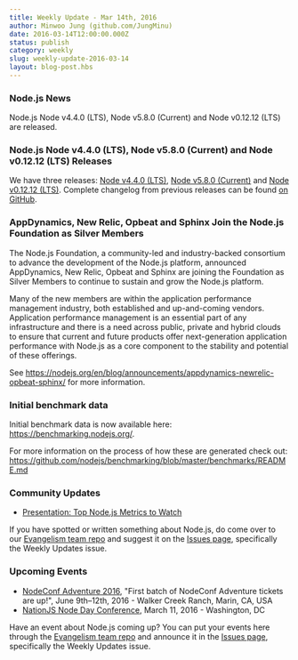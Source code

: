 ```yaml
---
title: Weekly Update - Mar 14th, 2016
author: Minwoo Jung (github.com/JungMinu)
date: 2016-03-14T12:00:00.000Z
status: publish
category: weekly
slug: weekly-update-2016-03-14
layout: blog-post.hbs
---
```


### Node.js News
Node.js Node v4.4.0 (LTS), Node v5.8.0 (Current) and Node v0.12.12 (LTS) are released.

### Node.js Node v4.4.0 (LTS), Node v5.8.0 (Current) and Node v0.12.12 (LTS) Releases

We have three releases: [Node v4.4.0 (LTS)](https://nodejs.org/en/blog/release/v4.4.0/), [Node v5.8.0 (Current)](https://nodejs.org/en/blog/release/v5.8.0/) and [Node v0.12.12 (LTS)](https://nodejs.org/en/blog/release/v0.12.12/). Complete changelog from previous releases can be found [on GitHub](https://github.com/nodejs/node/blob/main/CHANGELOG.md).

### AppDynamics, New Relic, Opbeat and Sphinx Join the Node.js Foundation as Silver Members

The Node.js Foundation, a community-led and industry-backed consortium to advance the development of the Node.js platform, announced AppDynamics, New Relic, Opbeat and Sphinx are joining the Foundation as Silver Members to continue to sustain and grow the Node.js platform.

Many of the new members are within the application performance management industry, both established and up-and-coming vendors. Application performance management is an essential part of any infrastructure and there is a need across public, private and hybrid clouds to ensure that current and future products offer next-generation application performance with Node.js as a core component to the stability and potential of these offerings.

See https://nodejs.org/en/blog/announcements/appdynamics-newrelic-opbeat-sphinx/ for more information.

### Initial benchmark data

Initial benchmark data is now available here: https://benchmarking.nodejs.org/.

For more information on the process of how these are generated check out: https://github.com/nodejs/benchmarking/blob/master/benchmarks/README.md

### Community Updates

* [Presentation: Top Node.js Metrics to Watch](http://blog.sematext.com/2016/02/26/top-node-js-metrics-to-watch/)

If you have spotted or written something about Node.js, do come over to our [Evangelism team repo](https://github.com/nodejs/evangelism) and suggest it on the [Issues page](https://github.com/nodejs/evangelism/issues), specifically the Weekly Updates issue.

### Upcoming Events

* [NodeConf Adventure 2016](https://ti.to/nodeconf/adventure-2016), "First batch of NodeConf Adventure tickets are up!", June 9th–12th, 2016 - Walker Creek Ranch, Marin, CA, USA
* [NationJS Node Day Conference](http://nationjs.com/), March 11, 2016 - Washington, DC

Have an event about Node.js coming up? You can put your events here through the [Evangelism team repo](https://github.com/nodejs/evangelism) and announce it in the [Issues page](https://github.com/nodejs/evangelism/issues), specifically the Weekly Updates issue.
